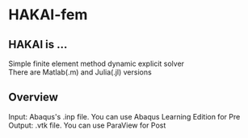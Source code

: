 # HAKAI-fem
## HAKAI is ...  
Simple finite element method dynamic explicit solver  
There are Matlab(.m) and Julia(.jl) versions  

## Overview  
Input: Abaqus's .inp file. You can use Abaqus Learning Edition for Pre  
Output: .vtk file. You can use ParaView for Post  

